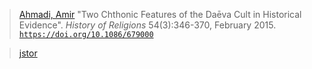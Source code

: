 > [Ahmadi, Amir](ahmadi.md) "Two Chthonic Features of the Daēva Cult in Historical Evidence". *History of Religions* 54(3):346-370, February 2015. [`https://doi.org/10.1086/679000`](https://doi.org/10.1086/679000)

> [jstor](https://www.jstor.org/stable/10.1086/679000)